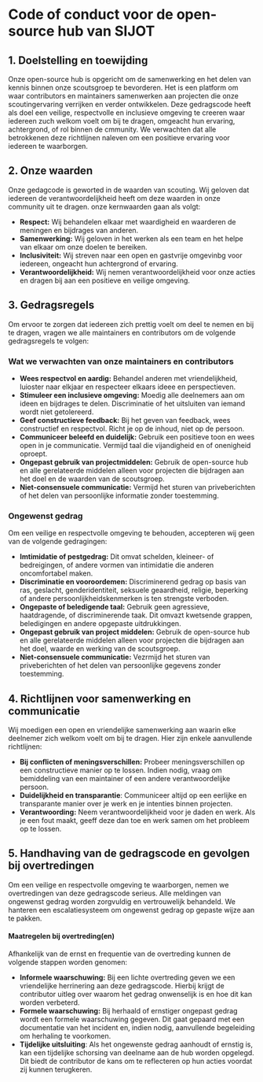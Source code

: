 # Code of conduct voor de open-source hub van SIJOT 

## 1. Doelstelling en toewijding 

Onze open-source hub is opgericht om de samenwerking en het delen van kennis binnen onze scoutsgroep te bevorderen. Het is een platform om waar contributors en maintainers samenwerken aan projecten die onze scoutingervaring 
verrijken en verder ontwikkelen. Deze gedragscode heeft als doel een veilige, respectvolle en inclusieve omgeving te creeren waar iedereen zuch welkom voelt om bij te dragen, omgeacht hun ervaring, achtergrond, of rol binnen de cmmunity. 
We verwachten dat alle betrokkenen deze richtlijnen naleven om een positieve ervaring voor iedereen te waarborgen. 

## 2. Onze waarden 

Onze gedagcode is geworted in de waarden van scouting. Wij geloven dat iedereen de verantwoordelijkheid heeft om deze waarden in onze community uit te dragen. onze kernwaarden gaan als volgt: 

- **Respect:** Wij behandelen elkaar met waardigheid en waarderen de meningen en bijdrages van anderen.
- **Samenwerking:** Wij geloven in het werken als een team en het helpe van elkaar om onze doelen te bereiken.
- **Inclusiviteit:** Wij streven naar een open en gastvrije omgevinbg voor iedereen, ongeacht hun achtergrond of ervaring.
- **Verantwoordelijkheid:** Wij nemen verantwoordelijkheid voor onze acties en dragen bij aan een positieve en veilige omgeving.

## 3. Gedragsregels 

Om ervoor te zorgen dat iedereen zich prettig voelt om deel te nemen en bij te dragen, vragen we alle maintainers en contributors om de volgende gedragsregels te volgen: 

### Wat we verwachten van onze maintainers en contributors 

- **Wees respectvol en aardig:** Behandel anderen met vriendelijkheid, luioster naar elkjaar en respecteer elkaars ideee en perspectieven.
- **Stimuleer een inclusieve omgeving:** Moedig alle deelnemers aan om ideen en bijdrages te delen. Discriminatie of het uitsluiten van iemand wordt niet getolereerd.
- **Geef constructieve feedback:** Bij het geven van feedback, wees constructief en respectvol. Richt je op de inhoud, niet op de persoon.
- **Communiceer beleefd en duidelijk:** Gebruik een positieve toon en wees open in je communicatie. Vermijd taal die vijandigheid en of onenigheid oproept.
- **Ongepast gebruik van projectmiddelen:** Gebruik de open-source hub en alle gerelateerde middelen alleen voor projecten die bijdragen aan het doel en de waarden van de scoutsgroep.
- **Niet-consensuele communicatie:** Vermijd het sturen van priveberichten of het delen van persoonlijke informatie zonder toestemming.

### Ongewenst gedrag

Om een veilige en respectvolle omgeving te behouden, accepteren wij geen van de volgende gedragingen: 

- **Imtimidatie of pestgedrag:** Dit omvat schelden, kleineer- of bedreigingen, of andere vormen van intimidatie die anderen oncomfortabel maken.
- **Discriminatie en vooroordemen:** Discriminerend gedrag op basis van ras, geslacht, genderidentiteit, seksuele geaardheid, religie, beperking of andere persoonlijkheidskenmerken is ten strengste verboden.
- **Ongepaste of beledigende taal:** Gebruik geen agressieve, haatdragende, of discriminerende taak. Dit omvazt kwetsende grappen, beledigingen en andere opgepaste uitdrukkingen.
- **Ongepast gebruik van project middelen:** Gebruik de open-source hub en alle gerelateerde middelen alleen voor projecten die bijdragen aan het doel, waarde en werking van de scoutsgroep.
- **Niet-consensuele communicatie:** Vezrmijd het sturen van priveberichten of het delen van persoonlijke gegevens zonder toestemming. 

## 4. Richtlijnen voor samenwerking en communicatie 

Wij moedigen een open en vriendelijke samenwerking aan waarin elke deelnemer zich welkom voelt om bij te dragen. Hier zijn enkele aanvullende richtlijnen: 

- **Bij conflicten of meningsverschillen:** Probeer meningsverschillen op een constructieve manier op te lossen. Indien nodig, vraag om bemiddeling van een maintainer of een andere verantwoordelijke persoon.
- **Duidelijkheid en transparantie**: Communiceer altijd op een eerlijke en transparante manier over je werk en je intenties binnen projecten. 
- **Verantwoording:** Neem verantwoordelijkheid voor je daden en werk. Als je een fout maakt, geeff deze dan toe en werk samen om het probleem op te lossen. 

## 5. Handhaving van de gedragscode en gevolgen bij overtredingen 

Om een veilige en respectvolle omgeving te waarborgen, nemen we overtredingen van deze gedragscode serieus. Alle meldingen van ongewenst gedrag worden zorgvuldig en vertrouwelijk behandeld. 
We hanteren een escalatiesysteem om ongewenst gedrag op gepaste wijze aan te pakken. 

#### Maatregelen bij overtreding(en)

Afhankelijk van de ernst en frequentie van de overtreding kunnen de volgende stappen worden genomen: 

- **Informele waarschuwing:** Bij een lichte overtreding geven we een vriendelijke herrinering aan deze gedragscode. Hierbij krijgt de contributor uitleg over waarom het gedrag onwenselijk is en hoe dit kan worden verbeterd.
- **Formele waarschuwing:** Bij herhaald of ernstiger ongepast gedrag wordt een formele waarschuwing gegeven. Dit gaat gepaard met een documentatie van het incident en, indien nodig, aanvullende begeleiding om herhaling te voorkomen.
- **Tijdelijke uitsluiting**: Als het ongewenste gedrag aanhoudt of ernstig is, kan een tijdelijke schorsing van deelname aan de hub worden opgelegd. Dit biedt de contributor de kans om te reflecteren op hun acties voordat zij kunnen terugkeren.
